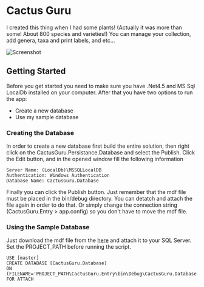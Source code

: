 # Cactus Guru
I created this thing when I had some plants! (Actually it was more than some! About 800 species and varieties!)
You can manage your collection, add genera, taxa and print labels, and etc...

![Screenshot](https://gdurl.com/fIuF)

## Getting Started
Before you get started you need to make sure you have .Net4.5 and MS Sql LocalDb installed on your computer. 
After that you have two options to run the app:
* Create a new database
* Use my sample database

### Creating the Database
In order to create a new database first build the entire solution, then right click on the CactusGuru.Persistance.Database and select the Publish.
Click the Edit button, and in the opened window fill the following information
```
Server Name: (LocalDb)\MSSQLLocalDB
Authentication: Windows Authentication
Database Name: CactusGuru.Database
```
Finally you can click the Publish button. Just remember that the mdf file must be placed in the bin/debug directory. You can detatch and attach the file again in order to do that. Or simply change the connection string (CactusGuru.Entry > app.config) so you don't have to move the mdf file.

### Using the Sample Database
Just download the mdf file from the [here](link) and attach it to your SQL Server.
Set the PROJECT_PATH before running the script.
```
USE [master]
CREATE DATABASE [CactusGuru.Database]
ON (FILENAME='PROJECT_PATH\CactusGuru.Entry\bin\Debug\CactusGuru.Database.mdf')
FOR ATTACH
```